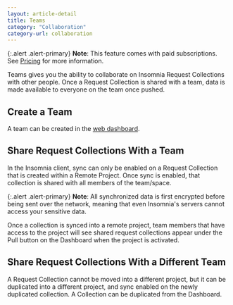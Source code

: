 ```yaml
---
layout: article-detail
title: Teams
category: "Collaboration"
category-url: collaboration
---
```


{:.alert .alert-primary}
**Note**: This feature comes with paid subscriptions. See [Pricing](https://insomnia.rest/pricing) for more information.

Teams gives you the ability to collaborate on Insomnia Request Collections with other people. Once a Request Collection is shared with a team, data is made available to everyone on the team once pushed.

## Create a Team

A team can be created in the [web dashboard](https://app.insomnia.rest/app/signup/).

## Share Request Collections With a Team

In the Insomnia client, sync can only be enabled on a Request Collection that is created within a Remote Project. Once sync is enabled, that collection is shared with all members of the team/space.

{:.alert .alert-primary}
**Note**: All synchronized data is first encrypted before being sent over the network, meaning that even Insomnia's servers cannot access your sensitive data.

Once a collection is synced into a remote project, team members that have access to the project will see shared request collections appear under the Pull button on the Dashboard when the project is activated.

## Share Request Collections With a Different Team

A Request Collection cannot be moved into a different project, but it can be duplicated into a different project, and sync enabled on the newly duplicated collection. A Collection can be duplicated from the Dashboard.
